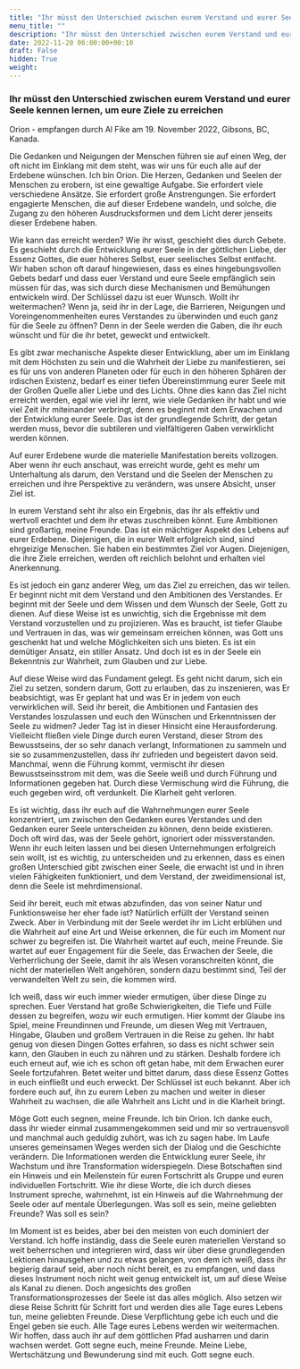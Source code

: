 ```yaml
---
title: "Ihr müsst den Unterschied zwischen eurem Verstand und eurer Seele kennen lernen, um eure Ziele zu erreichen"
menu_title: ""
description: "Ihr müsst den Unterschied zwischen eurem Verstand und eurer Seele kennen lernen, um eure Ziele zu erreichen"
date: 2022-11-20 06:00:00+00:10
draft: False
hidden: True
weight:
---
```

### Ihr müsst den Unterschied zwischen eurem Verstand und eurer Seele kennen lernen, um eure Ziele zu erreichen

Orion - empfangen durch Al Fike am 19. November 2022, Gibsons, BC, Kanada.

Die Gedanken und Neigungen der Menschen führen sie auf einen Weg, der oft nicht im Einklang mit dem steht, was wir uns für euch alle auf der Erdebene wünschen. Ich bin Orion. Die Herzen, Gedanken und Seelen der Menschen zu erobern, ist eine gewaltige Aufgabe. Sie erfordert viele verschiedene Ansätze. Sie erfordert große Anstrengungen. Sie erfordert engagierte Menschen, die auf dieser Erdebene wandeln, und solche, die Zugang zu den höheren Ausdrucksformen und dem Licht derer jenseits dieser Erdebene haben.

Wie kann das erreicht werden? Wie ihr wisst, geschieht dies durch Gebete. Es geschieht durch die Entwicklung eurer Seele in der göttlichen Liebe, der Essenz Gottes, die euer höheres Selbst, euer seelisches Selbst entfacht. Wir haben schon oft darauf hingewiesen, dass es eines hingebungsvollen Gebets bedarf und dass euer Verstand und eure Seele empfänglich sein müssen für das, was sich durch diese Mechanismen und Bemühungen entwickeln wird. Der Schlüssel dazu ist euer Wunsch. Wollt ihr weitermachen? Wenn ja, seid ihr in der Lage, die Barrieren, Neigungen und Voreingenommenheiten eures Verstandes zu überwinden und euch ganz für die Seele zu öffnen? Denn in der Seele werden die Gaben, die ihr euch wünscht und für die ihr betet, geweckt und entwickelt.

Es gibt zwar mechanische Aspekte dieser Entwicklung, aber um im Einklang mit dem Höchsten zu sein und die Wahrheit der Liebe zu manifestieren, sei es für uns von anderen Planeten oder für euch in den höheren Sphären der irdischen Existenz, bedarf es einer tiefen Übereinstimmung eurer Seele mit der Großen Quelle aller Liebe und des Lichts. Ohne dies kann das Ziel nicht erreicht werden, egal wie viel ihr lernt, wie viele Gedanken ihr habt und wie viel Zeit ihr miteinander verbringt, denn es beginnt mit dem Erwachen und der Entwicklung eurer Seele. Das ist der grundlegende Schritt, der getan werden muss, bevor die subtileren und vielfältigeren Gaben verwirklicht werden können.

Auf eurer Erdebene wurde die materielle Manifestation bereits vollzogen. Aber wenn ihr euch anschaut, was erreicht wurde, geht es mehr um Unterhaltung als darum, den Verstand und die Seelen der Menschen zu erreichen und ihre Perspektive zu verändern, was unsere Absicht, unser Ziel ist.

In eurem Verstand seht ihr also ein Ergebnis, das ihr als effektiv und wertvoll erachtet und dem ihr etwas zuschreiben könnt. Eure Ambitionen sind großartig, meine Freunde. Das ist ein mächtiger Aspekt des Lebens auf eurer Erdebene. Diejenigen, die in eurer Welt erfolgreich sind, sind ehrgeizige Menschen. Sie haben ein bestimmtes Ziel vor Augen. Diejenigen, die ihre Ziele erreichen, werden oft reichlich belohnt und erhalten viel Anerkennung. 

Es ist jedoch ein ganz anderer Weg, um das Ziel zu erreichen, das wir teilen. Er beginnt nicht mit dem Verstand und den Ambitionen des Verstandes. Er beginnt mit der Seele und dem Wissen und dem Wunsch der Seele, Gott zu dienen. Auf diese Weise ist es unwichtig, sich die Ergebnisse mit dem Verstand vorzustellen und zu projizieren. Was es braucht, ist tiefer Glaube und Vertrauen in das, was wir gemeinsam erreichen können, was Gott uns geschenkt hat und welche Möglichkeiten sich uns bieten. Es ist ein demütiger Ansatz, ein stiller Ansatz. Und doch ist es in der Seele ein Bekenntnis zur Wahrheit, zum Glauben und zur Liebe.

Auf diese Weise wird das Fundament gelegt. Es geht nicht darum, sich ein Ziel zu setzen, sondern darum, Gott zu erlauben, das zu inszenieren, was Er beabsichtigt, was Er geplant hat und was Er in jedem von euch verwirklichen will. Seid ihr bereit, die Ambitionen und Fantasien des Verstandes loszulassen und euch den Wünschen und Erkenntnissen der Seele zu widmen? Jeder Tag ist in dieser Hinsicht eine Herausforderung. Vielleicht fließen viele Dinge durch euren Verstand, dieser Strom des Bewusstseins, der so sehr danach verlangt, Informationen zu sammeln und sie so zusammenzustellen, dass ihr zufrieden und begeistert davon seid. Manchmal, wenn die Führung kommt, vermischt ihr diesen Bewusstseinsstrom mit dem, was die Seele weiß und durch Führung und Informationen gegeben hat. Durch diese Vermischung wird die Führung, die euch gegeben wird, oft verdunkelt. Die Klarheit geht verloren.

Es ist wichtig, dass ihr euch auf die Wahrnehmungen eurer Seele konzentriert, um zwischen den Gedanken eures Verstandes und den Gedanken eurer Seele unterscheiden zu können, denn beide existieren. Doch oft wird das, was der Seele gehört, ignoriert oder missverstanden. Wenn ihr euch leiten lassen und bei diesen Unternehmungen erfolgreich sein wollt, ist es wichtig, zu unterscheiden und zu erkennen, dass es einen großen Unterschied gibt zwischen einer Seele, die erwacht ist und in ihren vielen Fähigkeiten funktioniert, und dem Verstand, der zweidimensional ist, denn die Seele ist mehrdimensional.

Seid ihr bereit, euch mit etwas abzufinden, das von seiner Natur und Funktionsweise her eher fade ist? Natürlich erfüllt der Verstand seinen Zweck. Aber in Verbindung mit der Seele werdet ihr im Licht erblühen und die Wahrheit auf eine Art und Weise erkennen, die für euch im Moment nur schwer zu begreifen ist. Die Wahrheit wartet auf euch, meine Freunde. Sie wartet auf euer Engagement für die Seele, das Erwachen der Seele, die Verherrlichung der Seele, damit ihr als Wesen voranschreiten könnt, die nicht der materiellen Welt angehören, sondern dazu bestimmt sind, Teil der verwandelten Welt zu sein, die kommen wird.

Ich weiß, dass wir euch immer wieder ermutigen, über diese Dinge zu sprechen. Euer Verstand hat große Schwierigkeiten, die Tiefe und Fülle dessen zu begreifen, wozu wir euch ermutigen. Hier kommt der Glaube ins Spiel, meine Freundinnen und Freunde, um diesen Weg mit Vertrauen, Hingabe, Glauben und großem Vertrauen in die Reise zu gehen. Ihr habt genug von diesen Dingen Gottes erfahren, so dass es nicht schwer sein kann, den Glauben in euch zu nähren und zu stärken. Deshalb fordere ich euch erneut auf, wie ich es schon oft getan habe, mit dem Erwachen eurer Seele fortzufahren. Betet weiter und bittet darum, dass diese Essenz Gottes in euch einfließt und euch erweckt. Der Schlüssel ist euch bekannt. Aber ich fordere euch auf, ihn zu eurem Leben zu machen und weiter in dieser Wahrheit zu wachsen, die alle Wahrheit ans Licht und in die Klarheit bringt.

Möge Gott euch segnen, meine Freunde. Ich bin Orion. Ich danke euch, dass ihr wieder einmal zusammengekommen seid und mir so vertrauensvoll und manchmal auch geduldig zuhört, was ich zu sagen habe. Im Laufe unseres gemeinsamen Weges werden sich der Dialog und die Geschichte verändern. Die Informationen werden die Entwicklung eurer Seele, ihr Wachstum und ihre Transformation widerspiegeln. Diese Botschaften sind ein Hinweis und ein Meilenstein für euren Fortschritt als Gruppe und euren individuellen Fortschritt. Wie ihr diese Worte, die ich durch dieses Instrument spreche, wahrnehmt, ist ein Hinweis auf die Wahrnehmung der Seele oder auf mentale Überlegungen. Was soll es sein, meine geliebten Freunde? Was soll es sein?

Im Moment ist es beides, aber bei den meisten von euch dominiert der Verstand. Ich hoffe inständig, dass die Seele euren materiellen Verstand so weit beherrschen und integrieren wird, dass wir über diese grundlegenden Lektionen hinausgehen und zu etwas gelangen, von dem ich weiß, dass ihr begierig darauf seid, aber noch nicht bereit, es zu empfangen, und dass dieses Instrument noch nicht weit genug entwickelt ist, um auf diese Weise als Kanal zu dienen. Doch angesichts des großen Transformationsprozesses der Seele ist das alles möglich. Also setzen wir diese Reise Schritt für Schritt fort und werden dies alle Tage eures Lebens tun, meine geliebten Freunde. Diese Verpflichtung gebe ich euch und die Engel geben sie euch. Alle Tage eures Lebens werden wir weitermachen. Wir hoffen, dass auch ihr auf dem göttlichen Pfad ausharren und darin wachsen werdet. Gott segne euch, meine Freunde. Meine Liebe, Wertschätzung und Bewunderung sind mit euch. Gott segne euch.